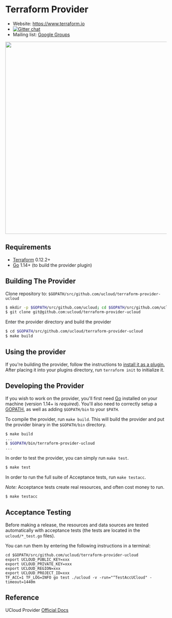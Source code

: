 Terraform Provider
==================

- Website: https://www.terraform.io
- [![Gitter chat](https://badges.gitter.im/hashicorp-terraform/Lobby.png)](https://gitter.im/hashicorp-terraform/Lobby)
- Mailing list: [Google Groups](http://groups.google.com/group/terraform-tool)

<img src="https://cdn.rawgit.com/hashicorp/terraform-website/master/content/source/assets/images/logo-hashicorp.svg" width="600px">

Requirements
------------

- [Terraform](https://www.terraform.io/downloads.html) 0.12.2+
- [Go](https://golang.org/doc/install) 1.14+ (to build the provider plugin)

Building The Provider
---------------------

Clone repository to: `$GOPATH/src/github.com/ucloud/terraform-provider-ucloud`

```sh
$ mkdir -p $GOPATH/src/github.com/ucloud; cd $GOPATH/src/github.com/ucloud
$ git clone git@github.com:ucloud/terraform-provider-ucloud
```

Enter the provider directory and build the provider

```sh
$ cd $GOPATH/src/github.com/ucloud/terraform-provider-ucloud
$ make build
```

Using the provider
----------------------

If you're building the provider, follow the instructions to [install it as a plugin.](https://www.terraform.io/docs/plugins/basics.html#installing-a-plugin) After placing it into your plugins directory,  run `terraform init` to initialize it.

Developing the Provider
---------------------------

If you wish to work on the provider, you'll first need [Go](http://www.golang.org) installed on your machine (version 1.14+ is *required*). You'll also need to correctly setup a [GOPATH](http://golang.org/doc/code.html#GOPATH), as well as adding `$GOPATH/bin` to your `$PATH`.

To compile the provider, run `make build`. This will build the provider and put the provider binary in the `$GOPATH/bin` directory.

```sh
$ make build
...
$ $GOPATH/bin/terraform-provider-ucloud
...
```

In order to test the provider, you can simply run `make test`.

```sh
$ make test
```

In order to run the full suite of Acceptance tests, run `make testacc`.

*Note:* Acceptance tests create real resources, and often cost money to run.

```sh
$ make testacc
```

## Acceptance Testing

Before making a release, the resources and data sources are tested automatically with acceptance tests (the tests are located in the `ucloud/*_test.go` files).

You can run them by entering the following instructions in a terminal:

```
cd $GOPATH/src/github.com/ucloud/terraform-provider-ucloud
export UCLOUD_PUBLIC_KEY=xxx
export UCLOUD_PRIVATE_KEY=xxx
export UCLOUD_REGION=xxx
export UCLOUD_PROJECT_ID=xxx
TF_ACC=1 TF_LOG=INFO go test ./ucloud -v -run="^TestAccUCloud" -timeout=1440m
```

## Reference

UCloud Provider [Official Docs](https://www.terraform.io/docs/providers/ucloud/index.html)